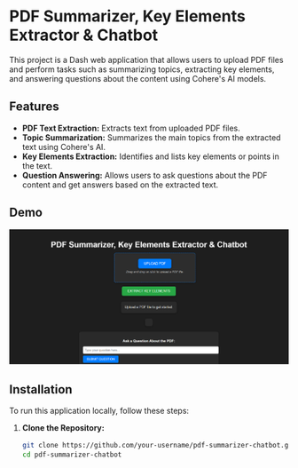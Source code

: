 # PDF Summarizer, Key Elements Extractor & Chatbot

This project is a Dash web application that allows users to upload PDF files and perform tasks such as summarizing topics, extracting key elements, and answering questions about the content using Cohere's AI models.

## Features

- **PDF Text Extraction:** Extracts text from uploaded PDF files.
- **Topic Summarization:** Summarizes the main topics from the extracted text using Cohere's AI.
- **Key Elements Extraction:** Identifies and lists key elements or points in the text.
- **Question Answering:** Allows users to ask questions about the PDF content and get answers based on the extracted text.

## Demo

![App Screenshot](/images/app.png)  <!-- Replace with an actual screenshot or link to the deployed site -->

## Installation

To run this application locally, follow these steps:

1. **Clone the Repository:**

   ```bash
   git clone https://github.com/your-username/pdf-summarizer-chatbot.git
   cd pdf-summarizer-chatbot


